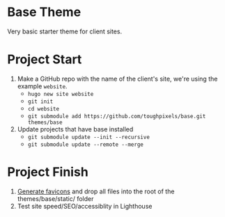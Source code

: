 # Base Theme

Very basic starter theme for client sites.

# Project Start

1. Make a GitHub repo with the name of the client's site, we're using the example `website`.
    * `hugo new site website`  
    * `git init`  
    * `cd website`
    * `git submodule add https://github.com/toughpixels/base.git themes/base`
1. Update projects that have base installed
   * `git submodule update --init --recursive`
   * `git submodule update --remote --merge`


# Project Finish

1. [Generate favicons](https://favicon.io/favicon-generator/) and drop all files into the root of the themes/base/static/ folder
2. Test site speed/SEO/accessiblity in Lighthouse
